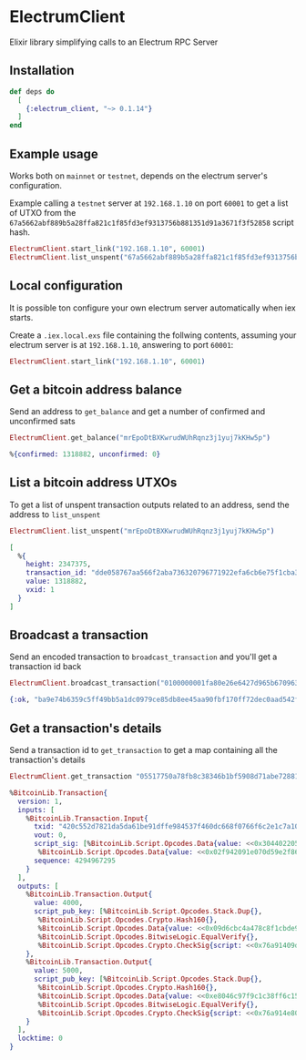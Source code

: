 # ElectrumClient

Elixir library simplifying calls to an Electrum RPC Server

## Installation

```elixir
def deps do
  [
    {:electrum_client, "~> 0.1.14"}
  ]
end
```

## Example usage

Works both on `mainnet` or `testnet`, depends on the electrum server's configuration.

Example calling a `testnet` server at `192.168.1.10` on port `60001` to get a list of
UTXO from the `67a5662abf889b5a28ffa821c1f85fd3ef9313756b881351d91a3671f3f52858` script hash.

```elixir
ElectrumClient.start_link("192.168.1.10", 60001)
ElectrumClient.list_unspent("67a5662abf889b5a28ffa821c1f85fd3ef9313756b881351d91a3671f3f52858")
```

## Local configuration

It is possible ton configure your own electrum server automatically when iex starts.

Create a `.iex.local.exs` file containing the follwing contents, assuming your electrum
server is at `192.168.1.10`, answering to port `60001`:

```elixir
ElectrumClient.start_link("192.168.1.10", 60001)
```

## Get a bitcoin address balance

Send an address to `get_balance` and get a number of confirmed and unconfirmed sats

```elixir
ElectrumClient.get_balance("mrEpoDtBXKwrudWUhRqnz3j1yuj7kKHw5p")
```

```elixir
%{confirmed: 1318882, unconfirmed: 0}
```

## List a bitcoin address UTXOs

To get a list of unspent transaction outputs related to an address, send the address
to `list_unspent`

```elixir
ElectrumClient.list_unspent("mrEpoDtBXKwrudWUhRqnz3j1yuj7kKHw5p")
```

```elixir
[
  %{
    height: 2347375,
    transaction_id: "dde058767aa566f2aba736320796771922efa6cb6e75f1cba3d47e4bfd5ae0d8",
    value: 1318882,
    vxid: 1
  }
]
```

## Broadcast a transaction

Send an encoded transaction to `broadcast_transaction` and you'll get a transaction id back

```elixir
ElectrumClient.broadcast_transaction("0100000001fa80e26e6427d965b670963747b8103226f40af76d358e47a53217db208fafc8010000006a47304402203234d17d3f6f132b81410d6a8c481912bc650c6dcb31d9a4a34d2ac0f6506e28022026146c17ba95b2c2719a2b4879a35dbbfcbd5144aecb3ff1a9a3cfc7894ae392012103ea1c6a4e250bc539f950c29f083f5e93aa0bf5d4a344af36a356ad4cf8a3ad2cffffffff02f0ff3700000000001976a9140afcad5c79123211ad61bd4723e1b23e9480f1c788ac10270000000000001976a9140fe85c1741be269c77f21c3a0386b8a2fb84ff8388ac00000000")
```

```elixir
{:ok, "ba9e74b6359c5ff49bb5a1dc0979ce85db8ee45aa90fbf170ff72dec0aad542f"}
```

## Get a transaction's details

Send a transaction id to `get_transaction` to get a map containing all the transaction's details

```elixir
ElectrumClient.get_transaction "05517750a78fb8c38346b1bf5908d71abe728811b643105be6595e11a9392373"
```

```elixir
%BitcoinLib.Transaction{
  version: 1,
  inputs: [
    %BitcoinLib.Transaction.Input{
      txid: "420c552d7821da5da61be91dffe984537f460dc668f0766f6c2e1c7a10287610",
      vout: 0,
      script_sig: [%BitcoinLib.Script.Opcodes.Data{value: <<0x30440220571a1484112982604f16f2d1a49c862e2093cedfaf3042af42d7b587c220fbff022055435f538623f09572b87770cf93d7183d1bcb7503895682672f8f98134b320e01::568>>},
       %BitcoinLib.Script.Opcodes.Data{value: <<0x02f942091e070d59e2f86e17b77e4f96539752f19f360dbf87ef15ea1f0fe8a4e2::264>>}],
      sequence: 4294967295
    }
  ],
  outputs: [
    %BitcoinLib.Transaction.Output{
      value: 4000,
      script_pub_key: [%BitcoinLib.Script.Opcodes.Stack.Dup{},
       %BitcoinLib.Script.Opcodes.Crypto.Hash160{},
       %BitcoinLib.Script.Opcodes.Data{value: <<0x09d6cbc4a478c8f1cbde9085b10fb84519591afb::160>>},
       %BitcoinLib.Script.Opcodes.BitwiseLogic.EqualVerify{},
       %BitcoinLib.Script.Opcodes.Crypto.CheckSig{script: <<0x76a91409d6cbc4a478c8f1cbde9085b10fb84519591afb88ac::200>>}]
    },
    %BitcoinLib.Transaction.Output{
      value: 5000,
      script_pub_key: [%BitcoinLib.Script.Opcodes.Stack.Dup{},
       %BitcoinLib.Script.Opcodes.Crypto.Hash160{},
       %BitcoinLib.Script.Opcodes.Data{value: <<0xe8046c97f9c1c38ff6c15e4d7696385309d54388::160>>},
       %BitcoinLib.Script.Opcodes.BitwiseLogic.EqualVerify{},
       %BitcoinLib.Script.Opcodes.Crypto.CheckSig{script: <<0x76a914e8046c97f9c1c38ff6c15e4d7696385309d5438888ac::200>>}]
    }
  ],
  locktime: 0
}
```